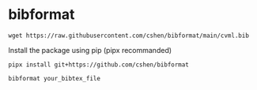 # bibformat

`wget https://raw.githubusercontent.com/cshen/bibformat/main/cvml.bib`

Install the package using pip (pipx recommanded)

`pipx install git+https://github.com/cshen/bibformat`

`bibformat your_bibtex_file`

